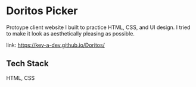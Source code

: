 
# Doritos Picker

Protoype client website I built to practice HTML, CSS, and UI design. I tried to make it look as aesthetically pleasing as possible.

link: https://kev-a-dev.github.io/Doritos/
## Tech Stack

HTML, CSS
